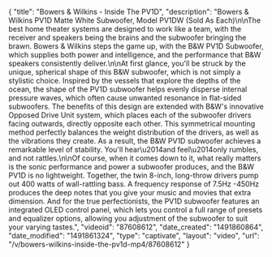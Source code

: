 {
    "title": "Bowers & Wilkins - Inside The PV1D",
    "description": "Bowers & Wilkins PV1D Matte White Subwoofer, Model PV1DW (Sold As Each)\n\nThe best home theater systems are designed to work like a team, with the receiver and speakers being the brains and the subwoofer bringing the brawn. Bowers & Wilkins steps the game up, with the B&W PV1D Subwoofer, which supplies both power and intelligence, and the performance that B&W speakers consistently deliver.\n\nAt first glance, you'll be struck by the unique, spherical shape of this B&W subwoofer, which is not simply a stylistic choice. Inspired by the vessels that explore the depths of the ocean, the shape of the PV1D subwoofer helps evenly disperse internal pressure waves, which often cause unwanted resonance in flat-sided subwoofers. The benefits of this design are extended with B&W's innovative Opposed Drive Unit system, which places each of the subwoofer drivers facing outwards, directly opposite each other. This symmetrical mounting method perfectly balances the weight distribution of the drivers, as well as the vibrations they create. As a result, the B&W PV1D subwoofer achieves a remarkable level of stability. You'll hear\u2014and feel\u2014only rumbles, and not rattles.\n\nOf course, when it comes down to it, what really matters is the sonic performance and power a subwoofer produces, and the B&W PV1D is no lightweight. Together, the twin 8-inch, long-throw drivers pump out 400 watts of wall-rattling bass. A frequency response of 7.5Hz -450Hz produces the deep notes that you give your music and movies that extra dimension. And for the true perfectionists, the PV1D subwoofer features an integrated OLED control panel, which lets you control a full range of presets and equalizer options, allowing you adjustment of the subwoofer to suit your varying tastes.",
    "videoid": "87608612",
    "date_created": "1491860864",
    "date_modified": "1491861324",
    "type": "captivate",
    "layout": "video",
    "url": "\/v\/bowers-wilkins-inside-the-pv1d-mp4\/87608612"
}